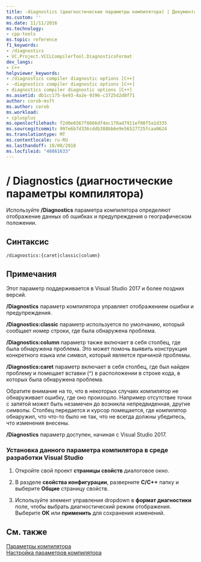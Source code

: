 ```yaml
---
title: -diagnostics (диагностические параметры компилятора) | Документация Майкрософт
ms.custom: ''
ms.date: 11/11/2016
ms.technology:
- cpp-tools
ms.topic: reference
f1_keywords:
- /diagnostics
- VC.Project.VCCLCompilerTool.DiagnosticsFormat
dev_langs:
- C++
helpviewer_keywords:
- /diagnostics compiler diagnostic options [C++]
- -diagnostics compiler diagnostic options [C++]
- diagnostics compiler diagnostic options [C++]
ms.assetid: db1cc175-6e93-4a2e-9396-c3725d2d8f71
author: corob-msft
ms.author: corob
ms.workload:
- cplusplus
ms.openlocfilehash: f2d0e6567f8666df4ec170ad7911ef08f5a1d335
ms.sourcegitcommit: 997e6b7d336cddb388bb6e9e56527725fcaa0624
ms.translationtype: MT
ms.contentlocale: ru-RU
ms.lasthandoff: 10/08/2018
ms.locfileid: "48861633"
---
```

# <a name="diagnostics-compiler-diagnostic-options"></a>/ Diagnostics (диагностические параметры компилятора)

Используйте **/Diagnostics** параметра компилятора определяют отображение данных об ошибках и предупреждения о географическом положении.

## <a name="syntax"></a>Синтаксис

```
/diagnostics:{caret|classic|column}
```

## <a name="remarks"></a>Примечания

Этот параметр поддерживается в Visual Studio 2017 и более поздних версий.

**/Diagnostics** параметр компилятора управляет отображением ошибки и предупреждения.

**/Diagnostics:classic** параметр используется по умолчанию, который сообщает номер строки, где была обнаружена проблема.

**/Diagnostics:column** параметр также включает в себя столбец, где была обнаружена проблема. Это может помочь выявить конструкция конкретного языка или символ, который является причиной проблемы.

**/Diagnostics:caret** параметр включает в себя столбец, где был найден проблему и помещает вставки (^) в расположении в строке кода, в которых была обнаружена проблема.

Обратите внимание на то, что в некоторых случаях компилятор не обнаруживает ошибку, где оно произошло. Например отсутствие точки с запятой может быть незамечен до возникла непредвиденная, другие символы. Столбец передается и курсор помещается, где компилятор обнаружил, что что-то было не так, что не всегда должны убедитесь, что изменения внесены.

**/Diagnostics** параметр доступен, начиная с Visual Studio 2017.

### <a name="to-set-this-compiler-option-in-the-visual-studio-development-environment"></a>Установка данного параметра компилятора в среде разработки Visual Studio

1. Откройте свой проект **страницы свойств** диалоговое окно.

1. В разделе **свойства конфигурации**, разверните **C/C++** папку и выберите **Общие** страницу свойств.

1. Используйте элемент управления dropdown в **формат диагностики** поле, чтобы выбрать диагностический режим отображения. Выберите **ОК** или **применить** для сохранения изменений.

## <a name="see-also"></a>См. также

[Параметры компилятора](../../build/reference/compiler-options.md)<br/>
[Настройка параметров компилятора](../../build/reference/setting-compiler-options.md)
